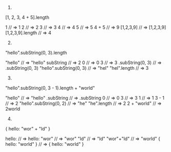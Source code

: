 1)

[1, 2, 3, 4 + 5].length


1
// => 1
2
// => 2
3
// => 3
4
// => 4
5
// => 5
4 + 5
// => 9
[1,2,3,9]
// => [1,2,3,9]
[1,2,3,9].length
// => 4


2)

"hello".subString(0, 3).length

"hello"
// => "hello"
subString
// => 2
0
// => 0
3
// => 3
.subString(0, 3)
// => .subString(0, 3)
"hello".subString(0, 3)
// => "hel"
"hel".length
// => 3



3)

"hello".subString(0, 3 - 1).length + "world"

"hello"
// => "hello"
.subString
// => .subString
0
// => 0
3
// => 3
1
// => 1
3 - 1
// => 2
"hello".subString(0, 2)
// => "he"
"he".length
// => 2
2 + "world"
// => 2world


4)

{ hello: "wor" + "ld" }

hello:
// => hello:
"wor"
// => "wor"
"ld"
// => "ld"
"wor"+"ld"
// => "world"
{ hello: "world" }
// => { hello: "world" }

